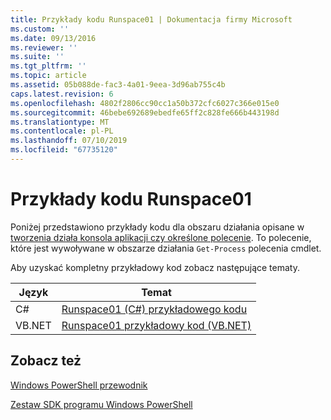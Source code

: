 ```yaml
---
title: Przykłady kodu Runspace01 | Dokumentacja firmy Microsoft
ms.custom: ''
ms.date: 09/13/2016
ms.reviewer: ''
ms.suite: ''
ms.tgt_pltfrm: ''
ms.topic: article
ms.assetid: 05b088de-fac3-4a01-9eea-3d96ab755c4b
caps.latest.revision: 6
ms.openlocfilehash: 4802f2806cc90cc1a50b372cfc6027c366e015e0
ms.sourcegitcommit: 46bebe692689ebedfe65ff2c828fe666b443198d
ms.translationtype: MT
ms.contentlocale: pl-PL
ms.lasthandoff: 07/10/2019
ms.locfileid: "67735120"
---
```

# <a name="runspace01-code-samples"></a>Przykłady kodu Runspace01

Poniżej przedstawiono przykłady kodu dla obszaru działania opisane w [tworzenia działa konsola aplikacji czy określone polecenie](/dotnet/csharp/programming-guide/inside-a-program/hello-world-your-first-program). To polecenie, które jest wywoływane w obszarze działania `Get-Process` polecenia cmdlet.

Aby uzyskać kompletny przykładowy kod zobacz następujące tematy.

|Język|Temat|
|--------------|-----------|
|C#|[Runspace01 (C#) przykładowego kodu](./runspace01-csharp-code-sample.md)|
|VB.NET|[Runspace01 przykładowy kod (VB.NET)](./runspace01-vb-net-code-sample.md)|

## <a name="see-also"></a>Zobacz też

[Windows PowerShell przewodnik](./windows-powershell-programmer-s-guide.md)

[Zestaw SDK programu Windows PowerShell](../windows-powershell-reference.md)